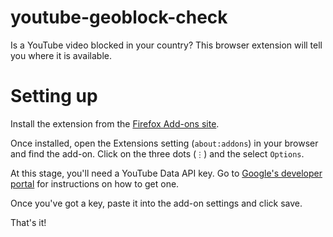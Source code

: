 # youtube-geoblock-check
Is a YouTube video blocked in your country? This browser extension will tell you where it is available.


# Setting up
Install the extension from the [Firefox Add-ons site](https://addons.mozilla.org/en-GB/firefox/addon/youtube-geoblock-checker/).

Once installed, open the Extensions setting (`about:addons`) in your browser and find the add-on. Click on the three dots (`⋮`) and the select `Options`.

At this stage, you'll need a YouTube Data API key. Go to [Google's developer portal](https://developers.google.com/youtube/v3/getting-started) for instructions on how to get one.

Once you've got a key, paste it into the add-on settings and click save.

That's it!